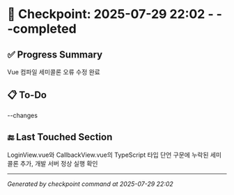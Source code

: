 # 🧠 Checkpoint: 2025-07-29 22:02 - --completed

## ✅ Progress Summary  
Vue 컴파일 세미콜론 오류 수정 완료

## 📋 To-Do  
--changes

## 🔚 Last Touched Section  
LoginView.vue와 CallbackView.vue의 TypeScript 타입 단언 구문에 누락된 세미콜론 추가, 개발 서버 정상 실행 확인

---
*Generated by checkpoint command at 2025-07-29 22:02*
